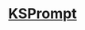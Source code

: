 <a href="https://drive.google.com/drive/folders/1fcyD8ZQQSHgGB1dSekScAJ2tOqGcJ0wa" target="_blank"><h1>KSPrompt</h1></a>
